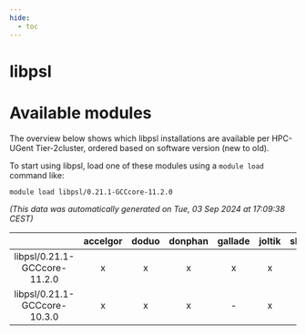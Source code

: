 ```yaml
---
hide:
  - toc
---
```


libpsl
======

# Available modules


The overview below shows which libpsl installations are available per HPC-UGent Tier-2cluster, ordered based on software version (new to old).

To start using libpsl, load one of these modules using a `module load` command like:

```shell
module load libpsl/0.21.1-GCCcore-11.2.0
```

*(This data was automatically generated on Tue, 03 Sep 2024 at 17:09:38 CEST)*  

| |accelgor|doduo|donphan|gallade|joltik|shinx|skitty|
| :---: | :---: | :---: | :---: | :---: | :---: | :---: | :---: |
|libpsl/0.21.1-GCCcore-11.2.0|x|x|x|x|x|-|x|
|libpsl/0.21.1-GCCcore-10.3.0|x|x|x|-|x|-|x|
